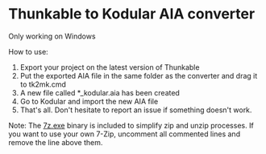 # Thunkable to Kodular AIA converter

Only working on Windows

How to use:
 1. Export your project on the latest version of Thunkable
 2. Put the exported AIA file in the same folder as the converter and drag it to tk2mk.cmd
 3. A new file called *_kodular.aia has been created
 4. Go to Kodular and import the new AIA file
 5. That's all. Don't hesitate to report an issue if something doesn't work.

Note: The [7z.exe](https://www.7-zip.org/) binary is included to simplify zip and unzip processes. If you want to use your own 7-Zip, uncomment all commented lines and remove the line above them.
